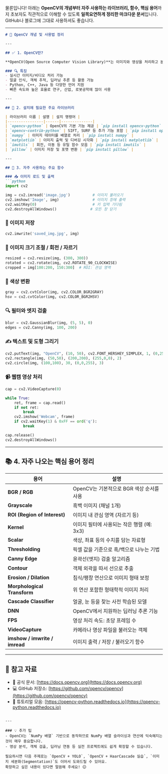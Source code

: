 물론입니다! 아래는 **OpenCV의 개념부터 자주 사용하는 라이브러리, 함수, 핵심 용어**까지 초보자도 직관적으로 이해할 수 있도록 **일목요연하게 정리한 마크다운 문서**입니다.
GitHub나 블로그에 그대로 사용하셔도 좋습니다.

---

````markdown
# 📘 OpenCV 개념 및 사용법 정리

---

## ✅ 1. OpenCV란?

**OpenCV(Open Source Computer Vision Library)**는 이미지와 영상을 처리하고 분석하는 데 사용되는 **오픈소스 컴퓨터 비전 라이브러리**입니다.

### 🔍 특징
- 실시간 이미지/비디오 처리 가능
- 얼굴 인식, 객체 추적, 딥러닝 추론 등 활용 가능
- Python, C++, Java 등 다양한 언어 지원
- 빠른 속도와 높은 효율로 연구, 산업, 로봇공학에 많이 사용

---

## 🔧 2. 설치에 필요한 주요 라이브러리

| 라이브러리 이름 | 설명 | 설치 명령어 |
|----------------|------|--------------|
| `opencv-python` | OpenCV의 기본 기능 제공 | `pip install opencv-python` |
| `opencv-contrib-python` | SIFT, SURF 등 추가 기능 포함 | `pip install opencv-contrib-python` |
| `numpy` | 이미지 데이터를 배열로 처리 | `pip install numpy` |
| `matplotlib` | 이미지 출력 및 디버깅 시각화 | `pip install matplotlib` |
| `imutils` | 회전, 이동 등 유틸 함수 모음 | `pip install imutils` |
| `pillow` | 이미지 저장 및 포맷 변환 | `pip install pillow` |

---

## 🧪 3. 자주 사용하는 주요 함수

### 📥 이미지 로드 및 출력
```python
import cv2

img = cv2.imread('image.jpg')          # 이미지 불러오기
cv2.imshow('Image', img)               # 이미지 창에 출력
cv2.waitKey(0)                         # 키 입력 기다림
cv2.destroyAllWindows()               # 모든 창 닫기
````

### 💾 이미지 저장

```python
cv2.imwrite('saved_img.jpg', img)
```

### 🔁 이미지 크기 조절 / 회전 / 자르기

```python
resized = cv2.resize(img, (300, 300))
rotated = cv2.rotate(img, cv2.ROTATE_90_CLOCKWISE)
cropped = img[100:200, 150:300]  # ROI: 관심 영역
```

### 🎨 색상 변환

```python
gray = cv2.cvtColor(img, cv2.COLOR_BGR2GRAY)
hsv = cv2.cvtColor(img, cv2.COLOR_BGR2HSV)
```

### 🔍 필터와 엣지 검출

```python
blur = cv2.GaussianBlur(img, (5, 5), 0)
edges = cv2.Canny(img, 100, 200)
```

### ✍️ 텍스트 및 도형 그리기

```python
cv2.putText(img, "OpenCV", (10, 50), cv2.FONT_HERSHEY_SIMPLEX, 1, (0,255,0), 2)
cv2.rectangle(img, (50,50), (200,200), (255,0,0), 2)
cv2.circle(img, (100,100), 30, (0,0,255), 3)
```

### 📹 웹캠 영상 처리

```python
cap = cv2.VideoCapture(0)

while True:
    ret, frame = cap.read()
    if not ret:
        break
    cv2.imshow('Webcam', frame)
    if cv2.waitKey(1) & 0xFF == ord('q'):
        break

cap.release()
cv2.destroyAllWindows()
```

---

## 📚 4. 자주 나오는 핵심 용어 정리

| 용어                            | 설명                          |
| ----------------------------- | --------------------------- |
| **BGR / RGB**                 | OpenCV는 기본적으로 BGR 색상 순서를 사용 |
| **Grayscale**                 | 흑백 이미지 (채널 1개)              |
| **ROI (Region of Interest)**  | 이미지 내 관심 영역 (자르기 등)         |
| **Kernel**                    | 이미지 필터에 사용되는 작은 행렬 (예: 3x3) |
| **Scalar**                    | 색상, 좌표 등의 수치를 담는 자료형        |
| **Thresholding**              | 픽셀 값을 기준으로 흑/백으로 나누는 기법     |
| **Canny Edge**                | 윤곽선(엣지) 검출 알고리즘             |
| **Contour**                   | 객체 외곽을 따서 선으로 추출            |
| **Erosion / Dilation**        | 침식/팽창 연산으로 이미지 형태 보정        |
| **Morphological Transform**   | 위 연산 포함한 형태학적 이미지 처리        |
| **Cascade Classifier**        | 얼굴, 눈 등을 찾는 사전 학습된 모델       |
| **DNN**                       | OpenCV에서 지원하는 딥러닝 추론 기능     |
| **FPS**                       | 영상 처리 속도: 초당 프레임 수          |
| **VideoCapture**              | 카메라나 영상 파일을 불러오는 객체         |
| **imshow / imwrite / imread** | 이미지 출력 / 저장 / 불러오기 함수       |

---

## 🔗 참고 자료

* 📘 공식 문서: [https://docs.opencv.org](https://docs.opencv.org)
* 💻 GitHub 저장소: [https://github.com/opencv/opencv](https://github.com/opencv/opencv)
* 🧠 튜토리얼 모음: [https://opencv-python.readthedocs.io](https://opencv-python.readthedocs.io)

```

---

### 💡 추가 팁
- OpenCV는 `NumPy 배열` 기반으로 동작하므로 NumPy 배열 슬라이싱과 연산에 익숙해지는 것이 매우 중요합니다.
- 영상 분석, 객체 검출, 딥러닝 연동 등 실전 프로젝트에도 쉽게 확장할 수 있습니다.

필요하시면 다음 주제로는 `OpenCV + YOLO`, `OpenCV + HaarCascade 실습`, `이미지 세분화(Segmentation)`도 이어서 도와드릴 수 있어요.  
확장하고 싶은 내용이 있다면 말씀해 주세요! 😊
```
